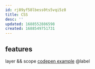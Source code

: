 ```yaml
---
id: rj89yf58lbess0ts5vqi5z8
title: CSS
desc: ''
updated: 1688552886598
created: 1688549751731
---
```


## features
layer && scope
[codepen example](https://anyflip.com/hveyv/chwx)
\@label
